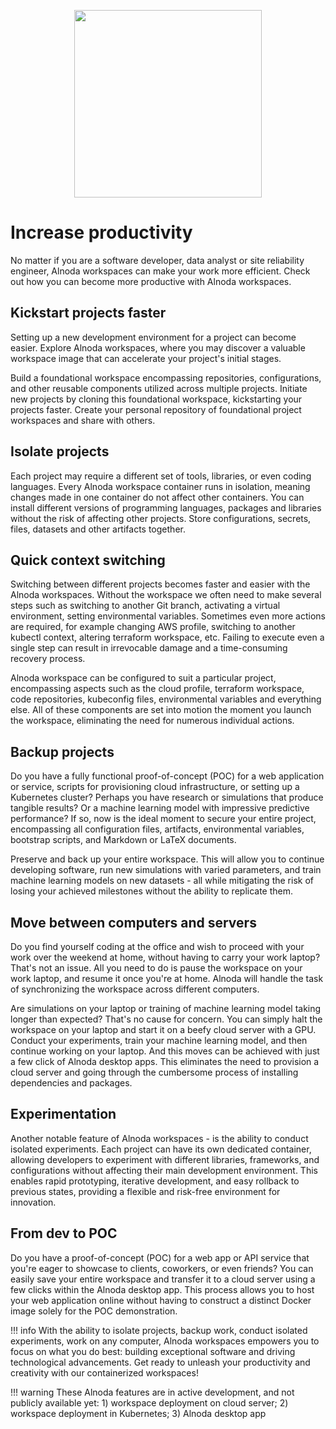 <p align="center">
  <img src="../img/improve-productivity.svg" alt="" width="300">
</p>

# Increase productivity

No  matter if you are a software developer, data analyst or site reliability engineer, Alnoda workspaces can make 
your work more efficient. Check out how you can become more productive with Alnoda workspaces.

## Kickstart projects faster
Setting up a new development environment for a project can become easier. Explore Alnoda workspaces, where you may discover 
a valuable workspace image that can accelerate your project's initial stages.

Build a foundational workspace encompassing repositories, configurations, and other reusable components utilized across 
multiple projects. Initiate new projects by cloning this foundational workspace, kickstarting your projects faster. 
Create your personal repository of foundational project workspaces and share with others.

## Isolate projects
Each project may require a different set of tools, libraries, or even coding languages. Every Alnoda workspace container runs in isolation, 
meaning changes made in one container do not affect other containers. You can install different versions of programming languages, 
packages and libraries without the risk of affecting other projects. Store configurations, secrets, files, datasets and other 
artifacts together. 

## Quick context switching 
Switching between different projects becomes faster and easier with the Alnoda workspaces. Without the workspace 
we often need to make several steps such as switching to another Git branch, activating a virtual environment, setting environmental variables. 
Sometimes even more actions are required, for example changing AWS profile, switching to another kubectl context, altering terraform workspace, etc. 
Failing to execute even a single step can result in irrevocable damage and a time-consuming recovery process.  

Alnoda workspace can be configured to suit a particular project, encompassing aspects such as the cloud profile, terraform workspace, 
code repositories, kubeconfig files, environmental variables and everything else. All of these components are set into motion 
the moment you launch the workspace, eliminating the need for numerous individual actions.

## Backup projects
Do you have a fully functional proof-of-concept (POC) for a web application or service, scripts for provisioning 
cloud infrastructure, or setting up a Kubernetes cluster? Perhaps you have research or simulations that produce tangible results? 
Or a machine learning model with impressive predictive performance? If so, now is the ideal moment to secure your entire project, 
encompassing all configuration files, artifacts, environmental variables, bootstrap scripts, and Markdown or LaTeX documents. 

Preserve and back up your entire workspace. This will allow you to continue developing software, run new simulations with varied 
parameters, and train machine learning models on new datasets - all while mitigating the risk of losing your achieved milestones 
without the ability to replicate them.

## Move between computers and servers
Do you find yourself coding at the office and wish to proceed with your work over the weekend at home, without having to carry 
your work laptop? That's not an issue. All you need to do is pause the workspace on your work laptop, and resume it once you're 
at home. Alnoda will handle the task of synchronizing the workspace across different computers.

Are simulations on your laptop or training of machine learning model taking longer than expected? That's no cause for concern. You can simply halt the workspace on your 
laptop and start it on a beefy cloud server with a GPU. Conduct your experiments, train your machine learning model, 
and then continue working on your laptop. And this moves can be achieved with just a few click of Alnoda desktop apps. 
This eliminates the need to provision a cloud server and going through the cumbersome process of installing dependencies and packages.

## Experimentation
Another notable feature of Alnoda workspaces - is the ability to conduct isolated experiments. Each project can have its own dedicated 
container, allowing developers to experiment with different libraries, frameworks, and configurations without affecting their main 
development environment. This enables rapid prototyping, iterative development, and easy rollback to previous states, providing a 
flexible and risk-free environment for innovation.

## From dev to POC
Do you have a proof-of-concept (POC) for a web app or API service that you're eager to showcase to clients, coworkers, or even friends? 
You can easily save your entire workspace and transfer it to a cloud server using a few clicks within the Alnoda desktop app. 
This process allows you to host your web application online without having to construct a distinct Docker image solely for the POC 
demonstration.

!!! info
    With the ability to isolate projects, backup work, conduct isolated experiments, work on any computer, 
    Alnoda workspaces empowers you to focus on what you do best: building exceptional software and driving technological advancements. 
    Get ready to unleash your productivity and creativity with our containerized workspaces!

!!! warning
    These Alnoda features are in active development, and not publicly available yet: 1) workspace deployment on cloud server; 
    2) workspace deployment in Kubernetes; 3) Alnoda desktop app
